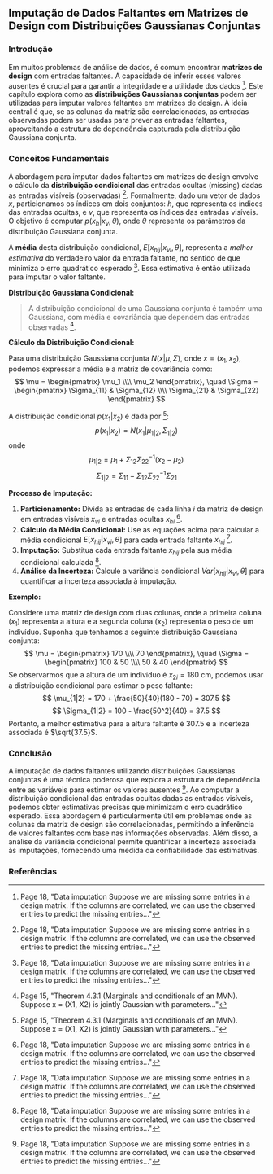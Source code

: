 ## Imputação de Dados Faltantes em Matrizes de Design com Distribuições Gaussianas Conjuntas

### Introdução
Em muitos problemas de análise de dados, é comum encontrar **matrizes de design** com entradas faltantes. A capacidade de inferir esses valores ausentes é crucial para garantir a integridade e a utilidade dos dados [^18]. Este capítulo explora como as **distribuições Gaussianas conjuntas** podem ser utilizadas para imputar valores faltantes em matrizes de design. A ideia central é que, se as colunas da matriz são correlacionadas, as entradas observadas podem ser usadas para prever as entradas faltantes, aproveitando a estrutura de dependência capturada pela distribuição Gaussiana conjunta.

### Conceitos Fundamentais

A abordagem para imputar dados faltantes em matrizes de design envolve o cálculo da **distribuição condicional** das entradas ocultas (missing) dadas as entradas visíveis (observadas) [^18]. Formalmente, dado um vetor de dados $x$, particionamos os índices em dois conjuntos: $h$, que representa os índices das entradas ocultas, e $v$, que representa os índices das entradas visíveis. O objetivo é computar $p(x_h|x_v, \theta)$, onde $\theta$ representa os parâmetros da distribuição Gaussiana conjunta.

A **média** desta distribuição condicional, $E[x_{hij}|x_{vi}, \theta]$, representa a *melhor estimativa* do verdadeiro valor da entrada faltante, no sentido de que minimiza o erro quadrático esperado [^18]. Essa estimativa é então utilizada para imputar o valor faltante.

**Distribuição Gaussiana Condicional:**
> A distribuição condicional de uma Gaussiana conjunta é também uma Gaussiana, com média e covariância que dependem das entradas observadas [^15].

**Cálculo da Distribuição Condicional:**

Para uma distribuição Gaussiana conjunta $N(x|\mu, \Sigma)$, onde $x = (x_1, x_2)$, podemos expressar a média e a matriz de covariância como:
$$ \mu = \begin{pmatrix} \mu_1 \\\\ \mu_2 \end{pmatrix}, \quad \Sigma = \begin{pmatrix} \Sigma_{11} & \Sigma_{12} \\\\ \Sigma_{21} & \Sigma_{22} \end{pmatrix} $$

A distribuição condicional $p(x_1|x_2)$ é dada por [^15]:
$$ p(x_1|x_2) = N(x_1|\mu_{1|2}, \Sigma_{1|2}) $$
onde
$$ \mu_{1|2} = \mu_1 + \Sigma_{12}\Sigma_{22}^{-1}(x_2 - \mu_2) $$
$$ \Sigma_{1|2} = \Sigma_{11} - \Sigma_{12}\Sigma_{22}^{-1}\Sigma_{21} $$

**Processo de Imputação:**
1. **Particionamento:** Divida as entradas de cada linha $i$ da matriz de design em entradas visíveis $x_{vi}$ e entradas ocultas $x_{hi}$ [^18].
2. **Cálculo da Média Condicional:** Use as equações acima para calcular a média condicional $E[x_{hij}|x_{vi}, \theta]$ para cada entrada faltante $x_{hij}$ [^18].
3. **Imputação:** Substitua cada entrada faltante $x_{hij}$ pela sua média condicional calculada [^18].
4. **Análise da Incerteza:** Calcule a variância condicional $Var[x_{hij}|x_{vi}, \theta]$ para quantificar a incerteza associada à imputação.

**Exemplo:**

Considere uma matriz de design com duas colunas, onde a primeira coluna ($x_1$) representa a altura e a segunda coluna ($x_2$) representa o peso de um indivíduo. Suponha que tenhamos a seguinte distribuição Gaussiana conjunta:
$$ \mu = \begin{pmatrix} 170 \\\\ 70 \end{pmatrix}, \quad \Sigma = \begin{pmatrix} 100 & 50 \\\\ 50 & 40 \end{pmatrix} $$
Se observarmos que a altura de um indivíduo é $x_{2i} = 180$ cm, podemos usar a distribuição condicional para estimar o peso faltante:
$$ \mu_{1|2} = 170 + \frac{50}{40}(180 - 70) = 307.5 $$
$$ \Sigma_{1|2} = 100 - \frac{50^2}{40} = 37.5 $$
Portanto, a melhor estimativa para a altura faltante é 307.5 e a incerteza associada é $\sqrt{37.5}$.

### Conclusão

A imputação de dados faltantes utilizando distribuições Gaussianas conjuntas é uma técnica poderosa que explora a estrutura de dependência entre as variáveis para estimar os valores ausentes [^18]. Ao computar a distribuição condicional das entradas ocultas dadas as entradas visíveis, podemos obter estimativas precisas que minimizam o erro quadrático esperado. Essa abordagem é particularmente útil em problemas onde as colunas da matriz de design são correlacionadas, permitindo a inferência de valores faltantes com base nas informações observadas. Além disso, a análise da variância condicional permite quantificar a incerteza associada às imputações, fornecendo uma medida da confiabilidade das estimativas.

### Referências
[^18]: Page 18, "Data imputation Suppose we are missing some entries in a design matrix. If the columns are correlated, we can use the observed entries to predict the missing entries..."
[^15]: Page 15, "Theorem 4.3.1 (Marginals and conditionals of an MVN). Suppose x = (X1, X2) is jointly Gaussian with parameters..."
<!-- END -->